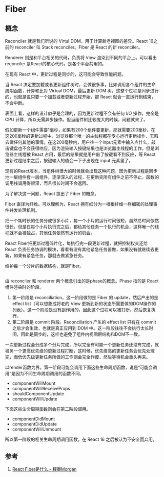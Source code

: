 # Fiber

## 概念

Reconciler 就是我们所说的 Virtul DOM，用于计算新老视图的差异。React 16之前的 reconciler 叫 Stack reconciler。Fiber 是 React 的新 reconciler。

Renderer 则是和平台相关的代码，负责将 View 渲染到不同的平台上。可以看出 reconciler 是React的核心代码，是各个平台共用的。

在现有 React 中，更新过程是同步的，这可能会导致性能问题。

当 React 决定要加载或者更新组件树时，会做很多事，比如调用各个组件的生命周期函数，计算和比对 Virtual DOM，最后更新 DOM 树，这整个过程是同步进行的，也就是说只要一个加载或者更新过程开始，那 React 就会一直运行到结束，不会中断。

表面上看，这样的设计似乎是合理的，因为更新过程不会有任何 I/O 操作，完全是 CPU 计算，所以无需异步操作。但当组件树比较庞大的时候，问题就来了。

假如更新一个组件需要1毫秒，如果有200个组件要更新，那就需要200毫秒，在这200毫秒的更新过程中，浏览器那个唯一的主线程都在专心运行更新操作，无暇去做任何其他的事情。在这200毫秒内，用户往一个input元素中输入点什么，敲击键盘也不会获得响应，因为渲染输入按键结果也是浏览器主线程的工作，但是浏览器主线程被 React 占用，最后的结果就是用户敲了按键看不到反应，等 React 更新过程结束之后，按键输入的值会一下子出现在 input 元素里了。

现有的React版本，当组件树很大的时候就会出现这种问题，因为更新过程是同步地一层组件套一层组件，逐渐深入的过程，在更新完所有组件之前不停止，函数的调用栈调用得很深，而且很长时间不会返回。

为了解决这一问题，React 提出了 Fiber 的概念。

Fiber 直译为纤维。可以理解为，React 拥有细分为一根根纤维一样细密的处理事件并发处理机制。

把一个耗时长的任务分成很多小片，每一个小片的运行时间很短，虽然总时间依然很长，但是在每个小片执行完之后，都给其他任务一个执行的机会，这样唯一的线程就不会被独占，其他任务依然有运行的机会。

React Fiber把更新过程碎片化，每执行完一段更新过程，就把控制权交还给 React 负责任务协调的模块，看看有没有其他紧急任务要做，如果没有就继续去更新，如果有紧急任务，那就去做紧急任务。

维护每一个分片的数据结构，就是Fiber。

## 

由 reconciler 和 renderer 两个概念引出的是phase的概念。Phase 指的是 React 组件渲染时的阶段。

1. 第一阶段是 reconciliation，这一阶段做的是 Fiber 的 update，然后产出的是 effect list（可以想象成将老的 View 更新到新的状态所需要做的DOM操作的列表）。这一个阶段是没有副作用的，因此这个过程可以被打断，然后恢复执行。
2. 第二阶段是 commit 阶段。Reconciliation 产生的 effect list 只有在 commit 之后才会生效，也就是真正应用到 DOM 中。这一阶段往往不会执行太长时间，因此是同步的，这样也避免了组件内视图层结构和DOM不一致。

一次更新过程会分成多个分片完成，所以完全有可能一个更新任务还没有完成，就被另一个更高优先级的更新过程打断，这时候，优先级高的更新任务会优先处理完，而低优先级更新任务所做的工作则会完全作废，然后等待机会重头再来。

以render函数为界，第一阶段可能会调用下面这些生命周期函数，说是“可能会调用”是因为不同生命周期调用的函数不同。

- componentWillMount
- componentWillReceiveProps
- shouldComponentUpdate
- componentWillUpdate

下面这些生命周期函数则会在第二阶段调用。

- componentDidMount
- componentDidUpdate
- componentWillUnmount

所以第一阶段的相关生命周期调用函数，在 React 16 之后被认为不安全而弃用。

## 参考

1. [React Fiber是什么 - 程墨Morgan](https://zhuanlan.zhihu.com/p/26027085)